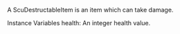 A ScuDestructableItem is an item which can take damage.

Instance Variables
	health:		An integer health value.

